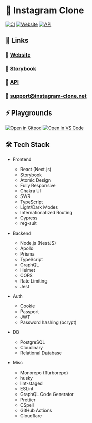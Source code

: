 # 📸 Instagram Clone

[![CI](https://img.shields.io/github/workflow/status/kentayamada-dev/instagram-clone/CI?label=CI&logo=GitHub)](https://github.com/kentayamada-dev/instagram-clone/actions/workflows/ci.yml)
[![Website](https://img.shields.io/website?label=Website&logo=Vercel&url=https%3A%2F%2Fapp.instagram-clone.net)](https://app.instagram-clone.net/)
[![API](https://img.shields.io/website?label=API&logo=Heroku&url=https%3A%2F%2Fapi.instagram-clone.net)](https://api.instagram-clone.net/)

## 🔗 Links

### 🥳 [Website](https://app.instagram-clone.net/)

### 📓 [Storybook](https://app.instagram-clone.net/storybook/)

### 🚀 [API](https://api.instagram-clone.net/)

### 📧 <a href="mailto:user@support@instagram-clone.net">support@instagram-clone.net</a>

## ⚡ Playgrounds

[![Open in Gitpod](https://user-images.githubusercontent.com/83388735/176985020-ae46023b-27da-4e1b-9bc2-546be5cfef16.svg)](https://gitpod.io/#https://github.com/kentayamada-dev/instagram-clone)
[![Open in VS Code](https://user-images.githubusercontent.com/83388735/176984885-805a0a4d-41ea-43ef-b258-b522c1cc2846.svg)](https://vscode.dev/github/kentayamada-dev/instagram-clone)

## 🛠️ Tech Stack

- Frontend

  - React (Next.js)
  - Storybook
  - Atomic Design
  - Fully Responsive
  - Chakra UI
  - SWR
  - TypeScript
  - Light/Dark Modes
  - Internationalized Routing
  - Cypress
  - reg-suit

- Backend

  - Node.js (NestJS)
  - Apollo
  - Prisma
  - TypeScript
  - GraphQL
  - Helmet
  - CORS
  - Rate Limiting
  - Jest

- Auth

  - Cookie
  - Passport
  - JWT
  - Password hashing (bcrypt)

- DB

  - PostgreSQL
  - Cloudinary
  - Relational Database

- Misc
  - Monorepo (Turborepo)
  - husky
  - lint-staged
  - ESLint
  - GraphQL Code Generator
  - Prettier
  - CSpell
  - GitHub Actions
  - Cloudflare
